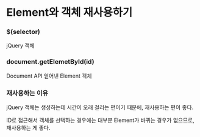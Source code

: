 # Element와 객체 재사용하기

### $(selector)

jQuery 객체

### document.getElemetById(id)

Document API 얻어낸 Element 객체

### 재사용하는 이유

jQuery 객체는 생성하는데 시간이 오래 걸리는 편이기 때문에, 재사용하는 편이 좋다.

ID로 접근해서 객체를 선택하는 경우에는 대부분 Element가 바뀌는 경우가 없으므로, 재사용하는 게 좋다.
